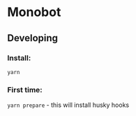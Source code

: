 # Monobot

## Developing

### Install:

`yarn`

### First time:

`yarn prepare` - this will install husky hooks
